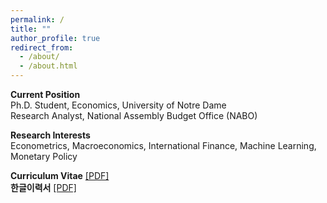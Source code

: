 ```yaml
---
permalink: /
title: ""
author_profile: true
redirect_from: 
  - /about/
  - /about.html
---
```


**Current Position**  
Ph.D. Student, Economics, University of Notre Dame  
Research Analyst, National Assembly Budget Office (NABO)

**Research Interests**  
Econometrics, Macroeconomics, International Finance, Machine Learning, Monetary Policy

**Curriculum Vitae** [[PDF]](http://hjchu95.github.io/files/CV/CV_250428.pdf)  
**한글이력서** [[PDF]](http://hjchu95.github.io/files/CV/CV_Korean_250428.pdf)